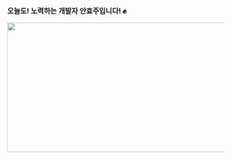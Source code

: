 ### 오늘도! 노력하는 개발자 안효주입니다! ✊

<a href="https://www.gitanimals.org/en_US?utm_medium=image&utm_source=anju0210&utm_content=farm">
<img
  src="https://render.gitanimals.org/farms/anju0210"
  width="600"
  height="300"
/>
</a>

<!--
**anju0210/anju0210** is a ✨ _special_ ✨ repository because its `README.md` (this file) appears on your GitHub profile.

Here are some ideas to get you started:

- 🔭 I’m currently working on ...
- 🌱 I’m currently learning ...
- 👯 I’m looking to collaborate on ...
- 🤔 I’m looking for help with ...
- 💬 Ask me about ...
- 📫 How to reach me: ...
- 😄 Pronouns: ...
- ⚡ Fun fact: ...
-->
